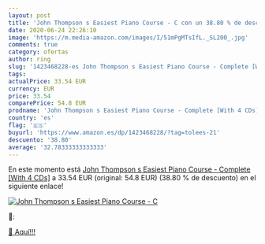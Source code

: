 ```yaml
---
layout: post
title: 'John Thompson s Easiest Piano Course - C con un 38.80 % de descuento'
date: 2020-06-24 22:26:10
image: 'https://m.media-amazon.com/images/I/51mPgMTsIfL._SL200_.jpg'
comments: true
category: ofertas
author: ring
slug: '1423468228-es John Thompson s Easiest Piano Course - Complete [With 4 CDs]'
tags: 
actualPrice: 33.54 EUR
currency: EUR
price: 33.54
comparePrice: 54.8 EUR
prodname: 'John Thompson s Easiest Piano Course - Complete [With 4 CDs]'
country: 'es'
flag: '🇪🇸'
buyurl: 'https://www.amazon.es/dp/1423468228/?tag=tolees-21'
descuento: '38.80'
average: '32.78333333333333'
---
```


En este momento está [John Thompson s Easiest Piano Course - Complete [With 4 CDs]](https://www.amazon.es/dp/1423468228/?tag=tolees-21) a 33.54 EUR (original: 54.8 EUR) (38.80 %  de descuento) en el siguiente enlace!

[![John Thompson s Easiest Piano Course - C](https://m.media-amazon.com/images/I/51mPgMTsIfL._SL200_.jpg)](https://www.amazon.es/dp/1423468228/?tag=tolees-21)

🔎:


[🛒 Aquí!!!](https://www.amazon.es/dp/1423468228/?tag=tolees-21)
